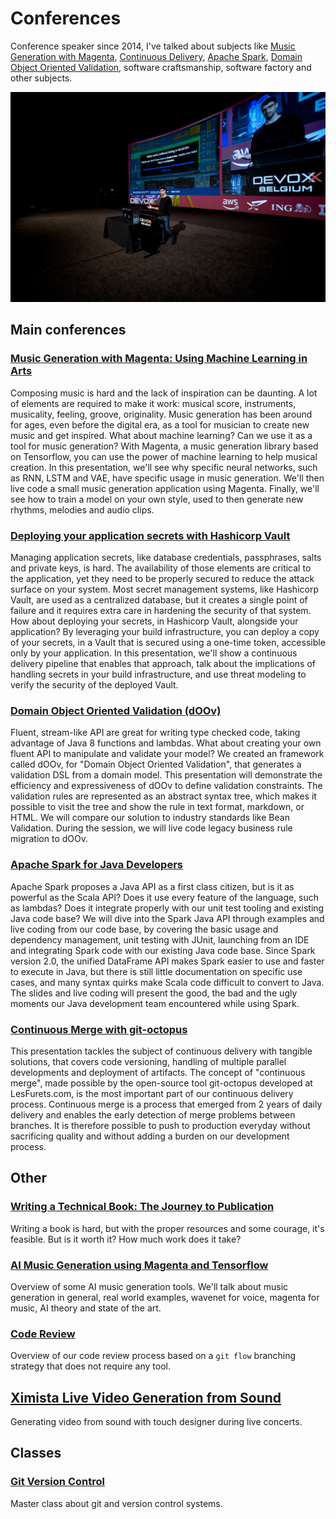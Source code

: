 # Conferences

Conference speaker since 2014, I've talked about subjects like [Music Generation with Magenta](#music-generation-with-magenta), [Continuous Delivery](#continuous-merge-with-git-octopus), [Apache Spark](#apache-spark-for-java-developers), [Domain Object Oriented Validation](#domain-object-oriented-validation-doov), software craftsmanship, software factory and other subjects.

![Conference picture 01](conferences-cover-01.jpg)

## Main conferences

### [Music Generation with Magenta: Using Machine Learning in Arts](music-generation-with-magenta)

Composing music is hard and the lack of inspiration can be daunting. A lot of elements are required to make it work: musical score, instruments, musicality, feeling, groove, originality. Music generation has been around for ages, even before the digital era, as a tool for musician to create new music and get inspired. What about machine learning? Can we use it as a tool for music generation? With Magenta, a music generation library based on Tensorflow, you can use the power of machine learning to help musical creation. In this presentation, we'll see why specific neural networks, such as RNN, LSTM and VAE, have specific usage in music generation. We'll then live code a small music generation application using Magenta. Finally, we'll see how to train a model on your own style, used to then generate new rhythms, melodies and audio clips.

### [Deploying your application secrets with Hashicorp Vault](secrets-with-hashicorp-vault)

Managing application secrets, like database credentials, passphrases, salts and private keys, is hard. The availability of those elements are critical to the application, yet they need to be properly secured to reduce the attack surface on your system. Most secret management systems, like Hashicorp Vault, are used as a centralized database, but it creates a single point of failure and it requires extra care in hardening the security of that system. How about deploying your secrets, in Hashicorp Vault, alongside your application? By leveraging your build infrastructure, you can deploy a copy of your secrets, in a Vault that is secured using a one-time token, accessible only by your application. In this presentation, we'll show a continuous delivery pipeline that enables that approach, talk about the implications of handling secrets in your build infrastructure, and use threat modeling to verify the security of the deployed Vault.

### [Domain Object Oriented Validation (dOOv)](domain-object-oriented-validation-doov)

Fluent, stream-like API are great for writing type checked code, taking advantage of Java 8 functions and lambdas. What about creating your own fluent API to manipulate and validate your model? We created an framework called dOOv, for "Domain Object Oriented Validation", that generates a validation DSL from a domain model. This presentation will demonstrate the efficiency and expressiveness of dOOv to define validation constraints. The validation rules are represented as an abstract syntax tree, which makes it possible to visit the tree and show the rule in text format, markdown, or HTML. We will compare our solution to industry standards like Bean Validation. During the session, we will live code legacy business rule migration to dOOv.

### [Apache Spark for Java Developers](apache-spark-for-java-developers)

Apache Spark proposes a Java API as a first class citizen, but is it as powerful as the Scala API? Does it use every feature of the language, such as lambdas? Does it integrate properly with our unit test tooling and existing Java code base? We will dive into the Spark Java API through examples and live coding from our code base, by covering the basic usage and dependency management, unit testing with JUnit, launching from an IDE and integrating Spark code with our existing Java code base. Since Spark version 2.0, the unified DataFrame API makes Spark easier to use and faster to execute in Java, but there is still little documentation on specific use cases, and many syntax quirks make Scala code difficult to convert to Java. The slides and live coding will present the good, the bad and the ugly moments our Java development team encountered while using Spark.

### [Continuous Merge with git-octopus](continuous-merge-git-octopus)

This presentation tackles the subject of continuous delivery with tangible solutions, that covers code versioning, handling of multiple parallel developments and deployment of artifacts. The concept of "continuous merge", made possible by the open-source tool git-octopus developed at LesFurets.com, is the most important part of our continuous delivery process. Continuous merge is a process that emerged from 2 years of daily delivery and enables the early detection of merge problems between branches. It is therefore possible to push to production everyday without sacrificing quality and without adding a burden on our development process.

## Other

### [Writing a Technical Book: The Journey to Publication](writing-a-technical-book-the-journey-to-publication)

Writing a book is hard, but with the proper resources and some courage, it's feasible. But is it worth it? How much work does it take?

### [AI Music Generation using Magenta and Tensorflow](ai-music-generation)

Overview of some AI music generation tools. We'll talk about music generation in general, real world examples, wavenet for voice, magenta for music, AI theory and state of the art.

### [Code Review](code-review)

Overview of our code review process based on a `git flow` branching strategy that does not require any tool.

## [Ximista Live Video Generation from Sound](ximista-live-video-generation-from-sound)

Generating video from sound with touch designer during live concerts.

## Classes

### [Git Version Control](git-gestion-version)

Master class about git and version control systems.
